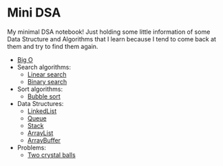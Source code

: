 # Mini DSA
My minimal DSA notebook! Just holding some little information of some Data Structure and Algorithms that I learn because I tend to come back at them and try to find them again.


- [Big O](https://github.com/sepgh/mini-dsa/blob/main/big-o.md)
- Search algorithms:
  - [Linear search](https://github.com/sepgh/mini-dsa/blob/main/search/linear.md)
  - [Binary search](https://github.com/sepgh/mini-dsa/blob/main/search/linear.md)
- Sort algorithms:
  - [Bubble sort](https://github.com/sepgh/mini-dsa/blob/main/sort/bubble.md)
- Data Structures:
  - [LinkedList](https://github.com/sepgh/mini-dsa/blob/main/DS/linkedlist.md)
  - [Queue](https://github.com/sepgh/mini-dsa/blob/main/DS/queue.md)
  - [Stack](https://github.com/sepgh/mini-dsa/blob/main/DS/stack.md)
  - [ArrayList](https://github.com/sepgh/mini-dsa/blob/main/DS/arraylist.md)
  - [ArrayBuffer](https://github.com/sepgh/mini-dsa/blob/main/DS/arraybuffer.md)
- Problems:
  - [Two crystal balls](https://github.com/sepgh/mini-dsa/blob/main/problem/2_crystal_balls.md)
